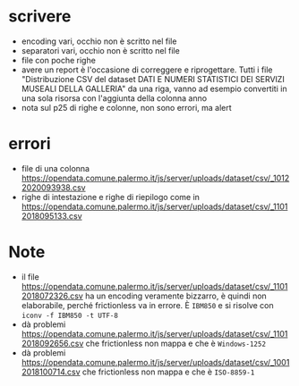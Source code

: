 # scrivere

- encoding vari, occhio non è scritto nel file
- separatori vari, occhio non è scritto nel file
- file con poche righe
- avere un report è l'occasione di correggere e riprogettare. Tutti i file "Distribuzione CSV del dataset DATI E NUMERI STATISTICI DEI SERVIZI MUSEALI DELLA GALLERIA" da una riga, vanno ad esempio convertiti in una sola risorsa con l'aggiunta della colonna anno
- nota sul p25 di righe e colonne, non sono errori, ma alert

# errori

- file di una colonna https://opendata.comune.palermo.it/js/server/uploads/dataset/csv/_10122020093938.csv
- righe di intestazione e righe di riepilogo come in  https://opendata.comune.palermo.it/js/server/uploads/dataset/csv/_11012018095133.csv

# Note

- il file <https://opendata.comune.palermo.it/js/server/uploads/dataset/csv/_11012018072326.csv> ha un encoding veramente bizzarro, è quindi non elaborabile, perché frictionless va in errore. È `IBM850` e si risolve con `iconv -f IBM850 -t UTF-8`
- dà problemi <https://opendata.comune.palermo.it/js/server/uploads/dataset/csv/_11012018092656.csv> che frictionless non mappa e che è `Windows-1252`
- dà problemi <https://opendata.comune.palermo.it/js/server/uploads/dataset/csv/_10012018100714.csv> che frictionless non mappa e che è `ISO-8859-1`
